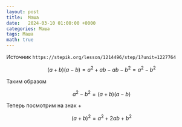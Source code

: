 ```yaml
---
layout: post
title:  Маша
date:   2024-03-10 01:00:00 +0000
categories: Маша
tags: Маша
math: true
---
```


Источник `https://stepik.org/lesson/1214496/step/1?unit=1227764`

$$( a + b )( a - b ) = a^2 + ab - ab - b^2 = a^2 - b^2$$

Таким образом

$$a^2 - b^2 = ( a + b )( a - b )$$

Теперь посмотрим на знак +

$$( a + b )^2 = a^2 + 2ab + b^2$$